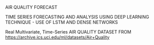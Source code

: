 AIR QUALITY FORECAST

TIME SERIES FORECASTING AND ANALYSIS USING DEEP LEARNING TECHNIQUE - USE OF LSTM AND DENSE NETWORKS

Real Multivariate, Time-Series AIR QUALITY DATASET FROM https://archive.ics.uci.edu/ml/datasets/Air+Quality

